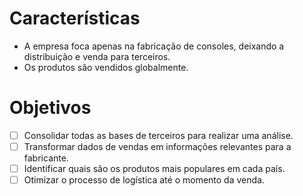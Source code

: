 # Características  

- A empresa foca apenas na fabricação de consoles, deixando a distribuição e venda para terceiros.  
- Os produtos são vendidos globalmente.  

# Objetivos  
- [ ] Consolidar todas as bases de terceiros para realizar uma análise.  
- [ ] Transformar dados de vendas em informações relevantes para a fabricante.  
- [ ] Identificar quais são os produtos mais populares em cada país.  
- [ ] Otimizar o processo de logística até o momento da venda.  
